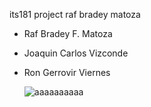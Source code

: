 its181 project
raf bradey matoza
- Raf Bradey F. Matoza
- Joaquin Carlos Vizconde
- Ron Gerrovir Viernes

  ![aaaaaaaaaa](https://github.com/user-attachments/assets/f0fa42ac-1efc-4f29-86c8-043d5df9c947)
